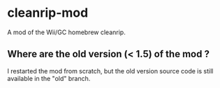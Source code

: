 cleanrip-mod
============

A mod of the Wii/GC homebrew cleanrip.

Where are the old version (< 1.5) of the mod ?
---
I restarted the mod from scratch, but the old version source code is still available in the "old" branch.